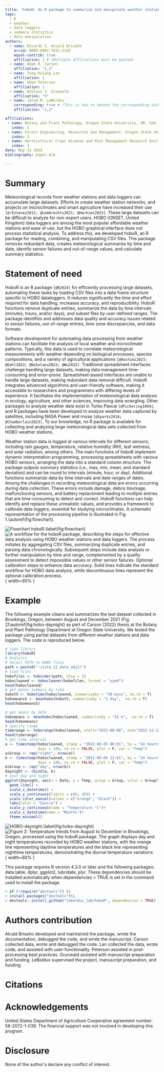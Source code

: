 ```yaml
---
title: 'hoboR: An R package to summarize and manipulate weather station data.'
tags:
  - R
  - weather
  - data loggers
  - summary statistics
  - data manipulation
authors:
  - name: Ricardo I. Alcalá Briseño
    orcid: 0000-0002-7031-2195
    equal-contrib: true
    affiliation: 1 # (Multiple affiliations must be quoted)
  - name: Adam R. Carson
    affiliation: "1,2"
  - name: Yung-Hsiang Lan
    affiliation: 1
  - name: Ebba Peterson
    affiliation: 1
  - name: Niklaus J. Grunwald 
    affiliation: "3"
  - name: Jared M. LeBoldus
    corresponding: true # (This is how to denote the corresponding author)
    affiliation: "1,2"

affiliations:
 - name: Botany and Plant Pathology, Oregon State University, OR, USA
   index: 1
 - name: Forest Engineering, Resources and Management, Oregon State University, OR, USA
   index: 2
 - name: Horticultural Crops Disease and Pest Management Research Unit, USDA ARS, Corvallis, OR
   index: 3
date: May 31 2024
bibliography: paper.bib

---
```


# Summary

Meteorological records from weather stations and data loggers can accumulate large datasets. Efforts to create weather station networks, and projects on microclimates and smart agriculture have increased their use `[@:Estevez2011; @Lembrechts2021; @Hachimi2023]`. These large datasets can be difficult to analyze for non-expert users. HOBO (ONSET, United Kingdom) data loggers are among the most popular affordable weather stations and ease of use, but the HOBO graphical interface does not process statistical analysis. To address this, we developed hoboR, an R package for reading, combining, and manipulating CSV files. This package removes redundant data, creates meteorological summaries by time and date, identify sensor failures and out-of-range values, and calculate summary statistics.

# Statement of need

HoboR is an R package `[@R2024]` for efficiently processing large datasets, automating these tasks by loading CSV files into a data frame structure specific to HOBO dataloggers. It reduces significantly  the time and effort required for data handling, increases accuracy, and reproducibility. HoboR functions remove duplicate entries, summarize the data by time intervals (minutes, hours, and/or days), and subset files by user-defined ranges. The package identifies and addresses data quality and accuracy issues related to sensor failures, out-of-range entries, time zone discrepancies, and data formats. 

Software development for automating data processing from weather stations can facilitate the analysis of local weather and microclimate patterns. Typically, this data is used to correlate meteorological measurements with weather depending on biological processes, species compositions, and a variety of agricultural applications `[@Hachimi2023; @Dahl2023; @Nikolaou2023; @Wu2023]`. Traditional spreadsheet interfaces challenge handling large datasets, making data management time-consuming and error-prone. Spreadsheet-based interfaces are unable to handle large datasets, making redundant data removal difficult. HoboR integrates advanced algorithms and user-friendly software, making it accessible to researchers and programmers with differing levels of experience. It facilitates the implementation of meteorological data analysis in ecology, agriculture, and other sciences, improving data wrangling. Other packages to analyze weather data exist in Turbo Pascal `[@Pickering1994]`, and R packages have been developed to analyze weather data captured by satellites, including NASA Power and rnoaa `[@Sparks2018; @Chamberlain2023]`. To our knowledge, no R package is available for collecting and analyzing large meteorological data sets collected from HOBO weather stations.

Weather station data is logged at various intervals for different sensors, including rain gauges, temperature, relative humidity (RH), leaf wetness, and solar radiation, among others.  The main functions of hoboR implement dynamic interpretation programming, processing spreadsheets with various HOBO sensors, arranging the data into a standard column structure. The package outputs summary statistics (i.e., max, min, mean, and standard deviation) and can be round to intervals (minute, hour, or day). Additional functions summarize data by time intervals and date ranges of dates. Among the challenges in recording meteorological data are errors occurring during data collection. These errors include damage, debris blockage, malfunctioning sensors, and  battery replacement leading to multiple entries that are time-consuming to detect and correct. HoboR functions can help identify and replace these unrealistic values, and provides a framework to calibrate data loggers, essential for studying microclimates. A schematic representation of the processing pipeline is illustrated in Fig. 1.\autoref{fig:flowchart}.

![Flowchart hoboR.\label{fig:flowchart}](../docs/images/flowchart-hobor.png)
![A workflow for the hoboR package, describing the steps for effective data analysis using HOBO weather stations and data loggers. The process initiates by aggregating CSV files, summarizing duplicate entries, and parsing data chronologically. Subsequent steps include data analysis or further manipulation by time and range, complemented by a quality assessment to detect impossible values or other sensor failures. Optional calibration steps to enhance data accuracy. Solid lines indicate the standard workflow for HOBO data analysis, while discontinuous lines represent the optional calibration process.](flowchart.png){ width=80% }


# Example
The following example cleans and summarizes the test dataset collected in Brookings, Oregon, between August and December 2021 (Fig. 2)\autoref{fig:hobo-daynight} as part of  Carson (2022) thesis at the Botany and Plant Pathology Department at Oregon State University. We tested the package using partial datasets from different weather stations and data loggers. The code is reproduced below.

```R
# load library
library(hoboR)
# Analysis
# Select PATH to HOBO files
path = paste0("~/site_12_date_adj2/")
# load files
hobofiles <- hobinder(path, skip = 1)
hobocleaned <- hobocleaner(hobofiles, format = "yymd")
head(hobocleaned)
# get means summary by time
hobot5 <- hobotime(hobocleaned, summariseby = "30 mins", na.rm = T)
hobomeans5 <- meanhobo(hobot5, summariseby = "1 day",  na.rm = T)
head(hobomeans5)

# get means by date
hobomeans <- meanhobo(hobocleaned, summariseby = "24 h",  na.rm = T)
head(hobomeans)
# Specify range
timerange <- hoborange(hobocleaned, start="2022-08-08", end="2022-12-12")
head(timerange)
# get time interval 
a <- timestamp(hobocleaned, stamp = "2022-08-05 00:01", by = "24 hours",
               days = 100, na.rm = FALSE, plot = F, var = "Temp")
a$Group <- rep("night", nrow(a))
b <- timestamp(hobocleaned, stamp = "2022-08-05 12:01", by = "24 hours",
               days = 100, na.rm = FALSE, plot = F, var = "Temp")
b$Group <- rep("day", nrow(b))
daynight <- rbind(a, b)
# plot day and night 
ggplot(daynight, aes(x = Date, y = Temp, group = Group, color = Group)) +
  geom_line() +
  scale_x_datetime() +
  scale_y_continuous(limits = c(0, 30)) +
  scale_color_manual(values = c("orange", "black")) +
  labs(color = "Source") +
  scale_y_continuous(name = "Temperature °C")+
  scale_x_datetime(name = "Months")+
  theme_minimal()
```

![HOBO-daynight.\label{fig:hobo-daynight}](../docs/images/hobo-daynight.png)
![Figure 2: Temperature trends from August to December in Brookings, Oregon, processed using the hoboR package. The graph displays day and night temperatures recorded by HOBO weather stations, with the orange line representing daytime temperatures and the black line representing nighttime temperatures, demonstrating the diurnal temperature variations](figure.png){ width=80% }

This package requires R version 4.3.0 or later and the following packages:
data.table, dplyr, ggplot2, lubridate, plyr. These dependencies should be installed automatically when dependencies = TRUE is set in the command used to install the
package.

```R
> if (!require("devtools")) \\
> install.packages("devtools")\\
> devtools::install_github("leboldus_lab/hoboR", dependencies = TRUE)
```

# Authors contribution
Alcalá Briseño developed and maintained the package, wrote the documentation, debugged the code, and wrote the manuscript. Carson collected data, wrote and debugged the code. Lan collected the data, wrote code, and assisted with user-functionality. Peterson assisted in post-processing best practices. Grunwald assisted with manuscript preparation and funding. LeBoldus supervised the project, manuscript preparation, and funding.


# Citations


# Acknowledgements

United States Department of Agriculture Cooperative agreement number: 58-2072-1-039. The financial support was not involved in developing this program.

# Disclosure

None of the author's declare any conflict of interest.
